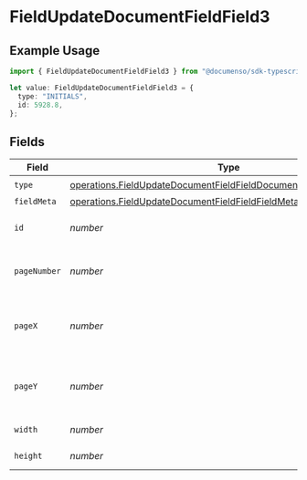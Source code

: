 # FieldUpdateDocumentFieldField3

## Example Usage

```typescript
import { FieldUpdateDocumentFieldField3 } from "@documenso/sdk-typescript/models/operations";

let value: FieldUpdateDocumentFieldField3 = {
  type: "INITIALS",
  id: 5928.8,
};
```

## Fields

| Field                                                                                                                                                    | Type                                                                                                                                                     | Required                                                                                                                                                 | Description                                                                                                                                              |
| -------------------------------------------------------------------------------------------------------------------------------------------------------- | -------------------------------------------------------------------------------------------------------------------------------------------------------- | -------------------------------------------------------------------------------------------------------------------------------------------------------- | -------------------------------------------------------------------------------------------------------------------------------------------------------- |
| `type`                                                                                                                                                   | [operations.FieldUpdateDocumentFieldFieldDocumentsFieldsRequestType](../../models/operations/fieldupdatedocumentfieldfielddocumentsfieldsrequesttype.md) | :heavy_check_mark:                                                                                                                                       | N/A                                                                                                                                                      |
| `fieldMeta`                                                                                                                                              | [operations.FieldUpdateDocumentFieldFieldFieldMeta](../../models/operations/fieldupdatedocumentfieldfieldfieldmeta.md)                                   | :heavy_minus_sign:                                                                                                                                       | N/A                                                                                                                                                      |
| `id`                                                                                                                                                     | *number*                                                                                                                                                 | :heavy_check_mark:                                                                                                                                       | The ID of the field to update.                                                                                                                           |
| `pageNumber`                                                                                                                                             | *number*                                                                                                                                                 | :heavy_minus_sign:                                                                                                                                       | The page number the field will be on.                                                                                                                    |
| `pageX`                                                                                                                                                  | *number*                                                                                                                                                 | :heavy_minus_sign:                                                                                                                                       | The X coordinate of where the field will be placed.                                                                                                      |
| `pageY`                                                                                                                                                  | *number*                                                                                                                                                 | :heavy_minus_sign:                                                                                                                                       | The Y coordinate of where the field will be placed.                                                                                                      |
| `width`                                                                                                                                                  | *number*                                                                                                                                                 | :heavy_minus_sign:                                                                                                                                       | The width of the field.                                                                                                                                  |
| `height`                                                                                                                                                 | *number*                                                                                                                                                 | :heavy_minus_sign:                                                                                                                                       | The height of the field.                                                                                                                                 |